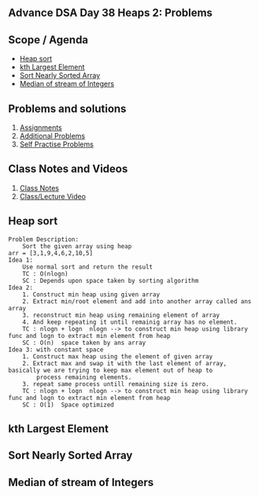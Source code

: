 ## Advance DSA Day 38 Heaps 2: Problems

## Scope / Agenda
- [Heap sort](#heap-sort)
- [kth Largest Element](#kth-largest-element)
- [Sort Nearly Sorted Array](#sort-nearly-sorted-array)
- [Median of stream of Integers](#median-of-stream-of-integers)


## Problems and solutions
1. [Assignments]()
2. [Additional Problems]()
3. [Self Practise Problems]()

## Class Notes and Videos

1. [Class Notes](../../../class_Notes/Advance%20DSA%20Notes/38.%20Heaps%202%20Problems.pdf)
2. [Class/Lecture Video](https://youtu.be/7UNVKZZaQwI)


## Heap sort 
    Problem Description:
        Sort the given array using heap
    arr = [3,1,9,4,6,2,10,5]
    Idea 1: 
        Use normal sort and return the result
        TC : O(nlogn)
        SC : Depends upon space taken by sorting algorithm
    Idea 2:
        1. Construct min heap using given array
        2. Extract min/root element and add into another array called ans array
        3. reconstruct min heap using remaining element of array
        4. And keep repeating it until remainig array has no element.
        TC : nlogn + logn  nlogn --> to construct min heap using library func and logn to extract min element from heap
        SC : O(n)  space taken by ans array
    Idea 3: with constant space
        1. Construct max heap using the element of given array 
        2. Extract max and swap it with the last element of array, basically we are trying to keep max element out of heap to 
            process remaining elements.
        3. repeat same process untill remaining size is zero.
        TC : nlogn + logn  nlogn --> to construct min heap using library func and logn to extract min element from heap
        SC : O(1)  Space optimized
## kth Largest Element
## Sort Nearly Sorted Array
## Median of stream of Integers
